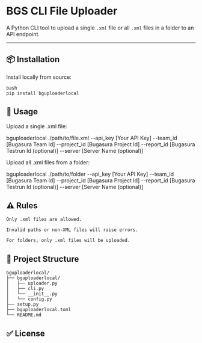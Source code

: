 # BGS CLI File Uploader

A Python CLI tool to upload a single `.xml` file or all `.xml` files in a folder to an API endpoint.

---

## 📦 Installation

Install locally from source:

```
bash
pip install bguploaderlocal
```

## 🚀 Usage

Upload a single .xml file:

bguploaderlocal ./path/to/file.xml --api_key [Your API Key] --team_id [Bugasura Team Id] --project_id [Bugasura Project Id] --report_id [Bugasura Testrun Id (optional)] --server [Server Name (optional)]

Upload all .xml files from a folder:

bguploaderlocal ./path/to/folder --api_key [Your API Key] --team_id [Bugasura Team Id] --project_id [Bugasura Project Id] --report_id [Bugasura Testrun Id (optional)] --server [Server Name (optional)]


## ⚠️ Rules

	Only .xml files are allowed.

	Invalid paths or non-XML files will raise errors.

	For folders, only .xml files will be uploaded.


## 📂 Project Structure


	bguploaderlocal/
	├── bguploaderlocal/
	│	├── uploader.py
	│	├── cli.py
	│	└── __init__.py
	│	└── config.py
	├── setup.py
	├── bguploaderlocal.toml
	└── README.md


## ✅ License